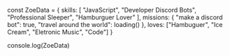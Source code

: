 const ZoeData = {
    skills: [
        "JavaScript",
        "Developer Discord Bots",
        "Professional Sleeper",
        "Hamburguer Lover"
    ],
    missions: {
        "make a discord bot": true,
        "travel around the world": loading()
    },
    loves: ["Hambuguer", "Ice Cream", "Eletronic Music", "Code"]
}

console.log(ZoeData)
